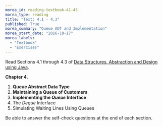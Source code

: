 ```yaml
---
morea_id: reading-textbook-41-43
morea_type: reading
title: "Text: 4.1 - 4.3"
published: True
morea_summary: "Queue ADT and Implementation"
morea_start_date: "2016-10-17"
morea_labels: 
  - "Textbook"
  - "Exercises"
---
```


Read Sections 4.1 through 4.3 of
[Data Structures, Abstraction and Design using Java](http://www.wiley.com/WileyCDA/WileyTitle/productCd-EHEP001607.html).

**Chapter 4.**

1. **Queue Abstract Data Type**
2. **Maintaining a Queue of Customers**
3. **Implementing the *Queue* Interface**
4. The *Deque* Interface
5. Simulating Waiting Lines Using Queues

Be able to answer the self-check questions at the end of each section.

